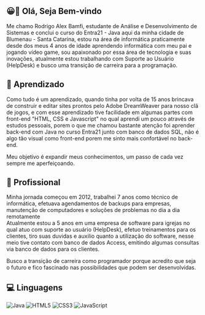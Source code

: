 ## 😀👋 Olá, Seja Bem-vindo
Me chamo Rodrigo Alex Bamfi, estudante de Análise e Desenvolvimento de Sistemas e conclui o curso do Entra21 - Java aqui da minha cidade de Blumenau - Santa Catarina, estou na área de informática praticamente desde dos meus 4 anos de idade aprendendo informática com meu pai e jogando vídeo game, sou apaixonado por essa área de tecnologia e suas inovações, atualmente estou trabalhando com Suporte ao Usuário (HelpDesk) e busco uma transição de carreira para a programação.

## 🚀 Aprendizado
Como tudo é um aprendizado, quando tinha por volta de 15 anos brincava de construir e editar sites prontos pelo Adobe DreamWeaver para nosso clã de jogos, e com esse aprendizado tive facilidade em algumas partes com front-end "HTML, CSS e Javascript" no qual aprendi um pouco através de estudos pessoais, porem o que me chamou bastante atenção foi aprender back-end com Java no curso Entra21 junto com banco de dados SQL, não é algo tão visual como front-end porem me sinto mais confortável no back-end.

Meu objetivo é expandir meus conhecimentos, um passo de cada vez sempre me aperfeiçoando.

## 💼 Profissional
Minha jornada começou em 2012, trabalhei 7 anos como técnico de informática, efetuava agendamentos de backups para empresas, manutenção de computadores e soluções de problemas no dia a dia remotamente </br>
Atualmente estou a 5 anos em uma empresa de software para igrejas no qual atuo com suporte ao usuário (HelpDesk), efetuo treinamentos para os clientes, tiro suas duvidas e auxilio quanto a utilização do software, nesse meio tive contato com banco de dados Access, emitindo algumas consultas via banco de dados para os clientes.

Busco a transição de carreira como programador porque acredito que seja o futuro e fico fascinado nas possibilidades que podem ser desenvolvidas.


## 💻 Linguagens

![Java](https://img.shields.io/badge/java-%23ED8B00.svg?style=for-the-badge&logo=openjdk&logoColor=white) ![HTML5](https://img.shields.io/badge/html5-%23E34F26.svg?style=for-the-badge&logo=html5&logoColor=white) ![CSS3](https://img.shields.io/badge/css3-%231572B6.svg?style=for-the-badge&logo=css3&logoColor=white) ![JavaScript](https://img.shields.io/badge/javascript-%23323330.svg?style=for-the-badge&logo=javascript&logoColor=%23F7DF1E)
